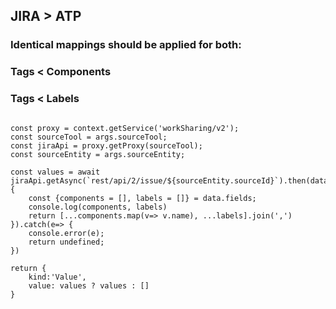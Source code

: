## JIRA > ATP

### Identical mappings should be applied for both:

### Tags < Components
### Tags < Labels

```

const proxy = context.getService('workSharing/v2');
const sourceTool = args.sourceTool;
const jiraApi = proxy.getProxy(sourceTool);
const sourceEntity = args.sourceEntity;

const values = await jiraApi.getAsync(`rest/api/2/issue/${sourceEntity.sourceId}`).then(data=> {
    const {components = [], labels = []} = data.fields;
    console.log(components, labels)
    return [...components.map(v=> v.name), ...labels].join(',')
}).catch(e=> {
    console.error(e);
    return undefined;
})

return {
    kind:'Value',
    value: values ? values : []
}

```
